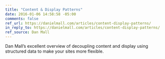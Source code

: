 ```yaml
---
title: "Content & Display Patterns"
date: 2016-01-06 14:58:58 -05:00
comments: false
ref_url: https://danielmall.com/articles/content-display-patterns/
in_reply_to: https://danielmall.com/articles/content-display-patterns/
ref_source: Dan Mall
---
```


Dan Mall’s excellent overview of decoupling content and display using structured data to make your sites more flexible.